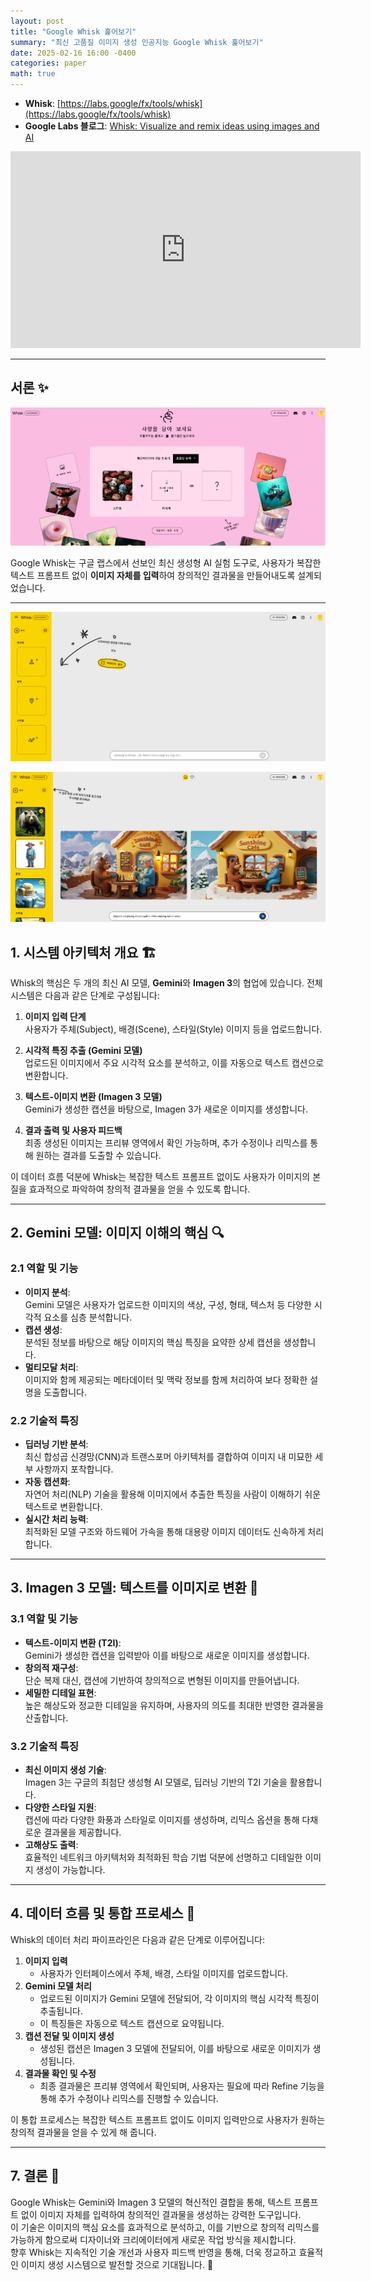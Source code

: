 ```yaml
---
layout: post  
title: "Google Whisk 훑어보기"  
summary: "최신 고품질 이미지 생성 인공지능 Google Whisk 훑어보기"  
date: 2025-02-16 16:00 -0400  
categories: paper  
math: true  
---
```


- **Whisk**: [https://labs.google/fx/tools/whisk](https://labs.google/fx/tools/whisk)  
- **Google Labs 블로그**: [Whisk: Visualize and remix ideas using images and AI](https://blog.google/technology/google-labs/whisk/)



<iframe width="560" height="315" 
  src="https://youtu.be/fyFDztZxlEc?si=ieoCuUjoHYQZCqUV" 
  title="YouTube video player" 
  frameborder="0" 
  allow="accelerometer; autoplay; clipboard-write; encrypted-media; gyroscope; picture-in-picture; web-share" 
  referrerpolicy="strict-origin-when-cross-origin" 
  allowfullscreen>
</iframe>



---

## 서론 ✨



![whisk](/assets/img/post_img/whisk/1.PNG)



Google Whisk는 구글 랩스에서 선보인 최신 생성형 AI 실험 도구로, 사용자가 복잡한 텍스트 프롬프트 없이 **이미지 자체를 입력**하여 창의적인 결과물을 만들어내도록 설계되었습니다.

---



![whisk](/assets/img/post_img/whisk/2.PNG)






![whisk](/assets/img/post_img/whisk/3.PNG)



## 1. 시스템 아키텍처 개요 🏗️

Whisk의 핵심은 두 개의 최신 AI 모델, **Gemini**와 **Imagen 3**의 협업에 있습니다. 전체 시스템은 다음과 같은 단계로 구성됩니다:

1. **이미지 입력 단계**  
   사용자가 주체(Subject), 배경(Scene), 스타일(Style) 이미지 등을 업로드합니다.

2. **시각적 특징 추출 (Gemini 모델)**  
   업로드된 이미지에서 주요 시각적 요소를 분석하고, 이를 자동으로 텍스트 캡션으로 변환합니다.

3. **텍스트-이미지 변환 (Imagen 3 모델)**  
   Gemini가 생성한 캡션을 바탕으로, Imagen 3가 새로운 이미지를 생성합니다.

4. **결과 출력 및 사용자 피드백**  
   최종 생성된 이미지는 프리뷰 영역에서 확인 가능하며, 추가 수정이나 리믹스를 통해 원하는 결과를 도출할 수 있습니다.

이 데이터 흐름 덕분에 Whisk는 복잡한 텍스트 프롬프트 없이도 사용자가 이미지의 본질을 효과적으로 파악하여 창의적 결과물을 얻을 수 있도록 합니다.

---

## 2. Gemini 모델: 이미지 이해의 핵심 🔍

### 2.1 역할 및 기능

- **이미지 분석**:  
  Gemini 모델은 사용자가 업로드한 이미지의 색상, 구성, 형태, 텍스처 등 다양한 시각적 요소를 심층 분석합니다.  
- **캡션 생성**:  
  분석된 정보를 바탕으로 해당 이미지의 핵심 특징을 요약한 상세 캡션을 생성합니다.  
- **멀티모달 처리**:  
  이미지와 함께 제공되는 메타데이터 및 맥락 정보를 함께 처리하여 보다 정확한 설명을 도출합니다.

### 2.2 기술적 특징

- **딥러닝 기반 분석**:  
  최신 합성곱 신경망(CNN)과 트랜스포머 아키텍처를 결합하여 이미지 내 미묘한 세부 사항까지 포착합니다.  
- **자동 캡션화**:  
  자연어 처리(NLP) 기술을 활용해 이미지에서 추출한 특징을 사람이 이해하기 쉬운 텍스트로 변환합니다.  
- **실시간 처리 능력**:  
  최적화된 모델 구조와 하드웨어 가속을 통해 대용량 이미지 데이터도 신속하게 처리합니다.

---

## 3. Imagen 3 모델: 텍스트를 이미지로 변환 🎨

### 3.1 역할 및 기능

- **텍스트-이미지 변환 (T2I)**:  
  Gemini가 생성한 캡션을 입력받아 이를 바탕으로 새로운 이미지를 생성합니다.
- **창의적 재구성**:  
  단순 복제 대신, 캡션에 기반하여 창의적으로 변형된 이미지를 만들어냅니다.
- **세밀한 디테일 표현**:  
  높은 해상도와 정교한 디테일을 유지하며, 사용자의 의도를 최대한 반영한 결과물을 산출합니다.

### 3.2 기술적 특징

- **최신 이미지 생성 기술**:  
  Imagen 3는 구글의 최첨단 생성형 AI 모델로, 딥러닝 기반의 T2I 기술을 활용합니다.
- **다양한 스타일 지원**:  
  캡션에 따라 다양한 화풍과 스타일로 이미지를 생성하며, 리믹스 옵션을 통해 다채로운 결과물을 제공합니다.
- **고해상도 출력**:  
  효율적인 네트워크 아키텍처와 최적화된 학습 기법 덕분에 선명하고 디테일한 이미지 생성이 가능합니다.

---

## 4. 데이터 흐름 및 통합 프로세스 🔄

Whisk의 데이터 처리 파이프라인은 다음과 같은 단계로 이루어집니다:

1. **이미지 입력**  
   - 사용자가 인터페이스에서 주체, 배경, 스타일 이미지를 업로드합니다.
2. **Gemini 모델 처리**  
   - 업로드된 이미지가 Gemini 모델에 전달되어, 각 이미지의 핵심 시각적 특징이 추출됩니다.
   - 이 특징들은 자동으로 텍스트 캡션으로 요약됩니다.
3. **캡션 전달 및 이미지 생성**  
   - 생성된 캡션은 Imagen 3 모델에 전달되어, 이를 바탕으로 새로운 이미지가 생성됩니다.
4. **결과물 확인 및 수정**  
   - 최종 결과물은 프리뷰 영역에서 확인되며, 사용자는 필요에 따라 Refine 기능을 통해 추가 수정이나 리믹스를 진행할 수 있습니다.

이 통합 프로세스는 복잡한 텍스트 프롬프트 없이도 이미지 입력만으로 사용자가 원하는 창의적 결과물을 얻을 수 있게 해 줍니다.

---

## 7. 결론 🎯

Google Whisk는 Gemini와 Imagen 3 모델의 혁신적인 결합을 통해, 텍스트 프롬프트 없이 이미지 자체를 입력하여 창의적인 결과물을 생성하는 강력한 도구입니다.  
이 기술은 이미지의 핵심 요소를 효과적으로 분석하고, 이를 기반으로 창의적 리믹스를 가능하게 함으로써 디자이너와 크리에이터에게 새로운 작업 방식을 제시합니다.  
향후 Whisk는 지속적인 기술 개선과 사용자 피드백 반영을 통해, 더욱 정교하고 효율적인 이미지 생성 시스템으로 발전할 것으로 기대됩니다. 🚀
